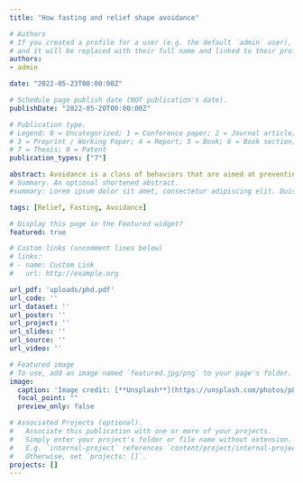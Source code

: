 ```yaml
---
title: "How fasting and relief shape avoidance"

# Authors
# If you created a profile for a user (e.g. the default `admin` user), write the username (folder name) here
# and it will be replaced with their full name and linked to their profile.
authors:
- admin

date: "2022-05-23T00:00:00Z"

# Schedule page publish date (NOT publication's date).
publishDate: "2022-05-20T00:00:00Z"

# Publication type.
# Legend: 0 = Uncategorized; 1 = Conference paper; 2 = Journal article;
# 3 = Preprint / Working Paper; 4 = Report; 5 = Book; 6 = Book section;
# 7 = Thesis; 8 = Patent
publication_types: ["7"]

abstract: Avoidance is a class of behaviors that are aimed at preventing or terminating aversive events, in order to achieve safety. Avoidance behaviors are important in threatening situations, but they lose their adaptive functionality when they extend to safe situations without threat. These unnecessary avoidance behaviors can hinder other valued activities and contribute to the development and maintenance of mental disorders, most prominently anxiety disorders. To understand how avoidance behaviors are biologically supported, the first part of Chapter 1 and Chapter 2 reviews animal and human conditioning studies that point to a neural dopaminergic basis of safety learning in fear extinction and avoidance learning. The second part of Chapter 1 develops a mechanistic model to explain the learning and maintenance of avoidance. This model goes beyond the typical idea that avoidance is motivated by fear of an impending aversive event and focuses on the involvement of reward-related processes. The remaining chapters of the thesis are aimed at testing hypotheses from this model. Chapter 3 examines whether the pleasantness of subjective relief experienced during successful avoidance of a threat increases the future probability of the avoidance action during safe situations (in healthy individuals). Chapter 4 investigates if fasting, a manipulation-diet with strong effects on the mesolimbic dopamine system, affects avoidance and relief in healthy individuals. Building on these tests of acute fasting, Chapter 5 investigates whether personality traits that confer a vulnerability to chronic fasting (as in some eating disorders), similarly influence avoidance and relief. Finally, Chapter 6 offers a critical discussion of the evidence collected from this Ph.D. thesis. As we will see, avoidance learning is influenced not only by fear, but also by several other factors. These include context change, reward-related processes such as relief, and homeostatic states like hunger.
# Summary. An optional shortened abstract.
#summary: Lorem ipsum dolor sit amet, consectetur adipiscing elit. Duis posuere tellus ac convallis placerat. Proin tincidunt magna sed ex sollicitudin condimentum.

tags: [Relief, Fasting, Avoidance]

# Display this page in the Featured widget?
featured: true

# Custom links (uncomment lines below)
# links:
# - name: Custom Link
#   url: http://example.org

url_pdf: 'uploads/phd.pdf'
url_code: ''
url_dataset: ''
url_poster: ''
url_project: ''
url_slides: ''
url_source: ''
url_video: ''

# Featured image
# To use, add an image named `featured.jpg/png` to your page's folder.
image:
  caption: 'Image credit: [**Unsplash**](https://unsplash.com/photos/pLCdAaMFLTE)'
  focal_point: ""
  preview_only: false

# Associated Projects (optional).
#   Associate this publication with one or more of your projects.
#   Simply enter your project's folder or file name without extension.
#   E.g. `internal-project` references `content/project/internal-project/index.md`.
#   Otherwise, set `projects: []`.
projects: []
---
```

